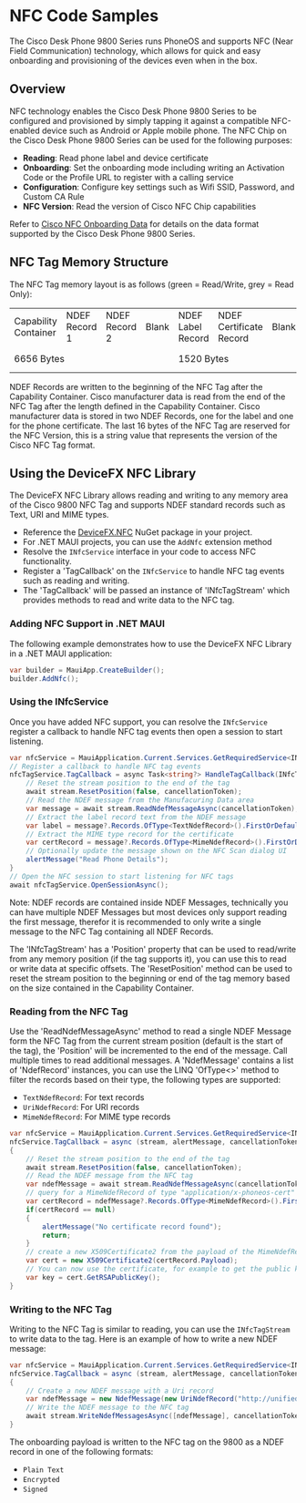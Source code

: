 # NFC Code Samples

The Cisco Desk Phone 9800 Series runs PhoneOS and supports NFC (Near Field Communication) technology, which allows for quick and easy onboarding and provisioning of the devices even when in the box.

## Overview

NFC technology enables the Cisco Desk Phone 9800 Series to be configured and provisioned by simply tapping it against a compatible NFC-enabled device such as Android or Apple mobile phone.
The NFC Chip on the Cisco Desk Phone 9800 Series can be used for the following purposes:
- **Reading**: Read phone label and device certificate
- **Onboarding**: Set the onboarding mode including writing an Activation Code or the Profile URL to register with a calling service
- **Configuration**: Configure key settings such as Wifi SSID, Password, and Custom CA Rule
- **NFC Version**: Read the version of Cisco NFC Chip capabilities

Refer to [Cisco NFC Onboarding Data](https://help.webex.com/en-us/article/5eomso/Prepare-NFC-onboarding-data-for-Desk-Phone-9800-Series) for details on the data format supported by the Cisco Desk Phone 9800 Series.

## NFC Tag Memory Structure

The NFC Tag memory layout is as follows (green = Read/Write, grey = Read Only):

<table class="nfc">
  <tr>
    <td class="ro side"><span>Capability Container</span></td>
    <td class="rw side"><span>NDEF<br/>Record 1</span></td>
    <td class="rw side"><span>NDEF<br/>Record 2</span></td>
    <td class="rw blank1">Blank</td>
    <td class="ro">NDEF<br/>Label<br/>Record</td>
    <td class="ro">NDEF<br/>Certificate<br/>Record</td>
    <td class="ro blank2">Blank</td>
    <td class="ro">NFC<br />Version</td>
    </tr>
  <tr>
    <td colspan="4">6656 Bytes</td>
    <td colspan="3">1520 Bytes</td>
    <td>16 Bytes</td>
  </tr>
</table>

NDEF Records are written to the beginning of the NFC Tag after the Capability Container. Cisco manufacturer data is read from the end of the NFC Tag after the length defined in the Capability Container.
Cisco manufacturer data is stored in two NDEF Records, one for the label and one for the phone certificate. The last 16 bytes of the NFC Tag are reserved for the NFC Version, this is a string value that represents the version of the Cisco NFC Tag format.

## Using the DeviceFX NFC Library

The DeviceFX NFC Library allows reading and writing to any memory area of the Cisco 9800 NFC Tag and supports NDEF standard records such as Text, URI and MIME types.

* Reference the [DeviceFX.NFC](https://www.nuget.org/packages/DeviceFX.NFC/) NuGet package in your project.
* For .NET MAUI projects, you can use the `AddNfc` extension method
* Resolve the `INfcService` interface in your code to access NFC functionality.
* Register a 'TagCallback' on the `INfcService` to handle NFC tag events such as reading and writing.
* The 'TagCallback' will be passed an instance of 'INfcTagStream' which provides methods to read and write data to the NFC tag.

### Adding NFC Support in .NET MAUI
The following example demonstrates how to use the DeviceFX NFC Library in a .NET MAUI application:

```csharp
var builder = MauiApp.CreateBuilder();
builder.AddNfc();
```

### Using the INfcService
Once you have added NFC support, you can resolve the `INfcService` register a callback to handle NFC tag events then open a session to start listening.

```csharp
var nfcService = MauiApplication.Current.Services.GetRequiredService<INfcService>();
// Register a callback to handle NFC tag events
nfcTagService.TagCallback = async Task<string?> HandleTagCallback(INfcTagStream stream, Action<string> alertMessage, CancellationToken cancellationToken){
    // Reset the stream position to the end of the tag
    await stream.ResetPosition(false, cancellationToken);
    // Read the NDEF message from the Manufacuring Data area
    var message = await stream.ReadNdefMessageAsync(cancellationToken);
    // Extract the label record text from the NDEF message
    var label = message?.Records.OfType<TextNdefRecord>().FirstOrDefault()?.Text;
    // Extract the MIME type record for the certificate
    var certRecord = message?.Records.OfType<MimeNdefRecord>().FirstOrDefault(m => m.MimeType == "application/x-phoneos-cert");
    // Optionally update the message shown on the NFC Scan dialog UI
    alertMessage("Read Phone Details");
}
// Open the NFC session to start listening for NFC tags
await nfcTagService.OpenSessionAsync();
```

Note: NDEF records are contained inside NDEF Messages, technically you can have multiple NDEF Messages but most devices only support reading the first message, therefor it is recommended to only write a single message to the NFC Tag containing all NDEF Records.

The 'INfcTagStream' has a 'Position' property that can be used to read/write from any memory position (if the tag supports it), you can use this to read or write data at specific offsets. The 'ResetPosition' method can be used to reset the stream position to the beginning or end of the tag memory based on the size contained in the Capability Container.

### Reading from the NFC Tag

Use the 'ReadNdefMessageAsync' method to read a single NDEF Message form the NFC Tag from the current stream position (default is the start of the tag), the 'Position' will be incremented to the end of the message. Call multiple times to read additional messages.
A 'NdefMessage' contains a list of 'NdefRecord' instances, you can use the LINQ 'OfType<>' method to filter the records based on their type, the following types are supported:
- `TextNdefRecord`: For text records
- `UriNdefRecord`: For URI records
- `MimeNdefRecord`: For MIME type records


```csharp
var nfcService = MauiApplication.Current.Services.GetRequiredService<INfcService>();
nfcService.TagCallback = async (stream, alertMessage, cancellationToken) =>
{
    // Reset the stream position to the end of the tag
    await stream.ResetPosition(false, cancellationToken);
    // Read the NDEF message from the NFC tag
    var ndefMessage = await stream.ReadNdefMessageAsync(cancellationToken);
    // query for a MimeNdefRecord of type "application/x-phoneos-cert"
    var certRecord = ndefMessage?.Records.OfType<MimeNdefRecord>().FirstOrDefault(m => m.MimeType == "application/x-phoneos-cert");
    if(certRecord == null)
    {
        alertMessage("No certificate record found");
        return;
    }
    // create a new X509Certificate2 from the payload of the MimeNdefRecord
    var cert = new X509Certificate2(certRecord.Payload);
    // You can now use the certificate, for example to get the public key for encryting the onboarding record to wirte to the NFC Tag
    var key = cert.GetRSAPublicKey();
}
```


### Writing to the NFC Tag

Writing to the NFC Tag is similar to reading, you can use the `INfcTagStream` to write data to the tag. Here is an example of how to write a new NDEF message:

```csharp
var nfcService = MauiApplication.Current.Services.GetRequiredService<INfcService>();
nfcService.TagCallback = async (stream, alertMessage, cancellationToken) =>
{
    // Create a new NDEF message with a Uri record
    var ndefMessage = new NdefMessage(new UriNdefRecord("http://unifiedfx.com"));
    // Write the NDEF message to the NFC tag
    await stream.WriteNdefMessagesAsync([ndefMessage], cancellationToken: cancellationToken);
}
```

The onboarding payload is written to the NFC tag on the 9800 as a NDEF record in one of the following formats:
- `Plain Text`
- `Encrypted`
- `Signed`

